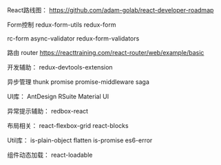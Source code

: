 React路线图：
https://github.com/adam-golab/react-developer-roadmap

Form控制
redux-form-utils
redux-form

rc-form
async-validator
redux-form-validators

路由
router
https://reacttraining.com/react-router/web/example/basic

开发辅助：
redux-devtools-extension

异步管理
thunk
promise
promise-middleware
saga

UI库：
AntDesign
RSuite
Material UI

异常提示辅助：
redbox-react


布局相关：
react-flexbox-grid
react-blocks

Util库：
is-plain-object
flatten
is-promise
es6-error


组件动态加载：
react-loadable